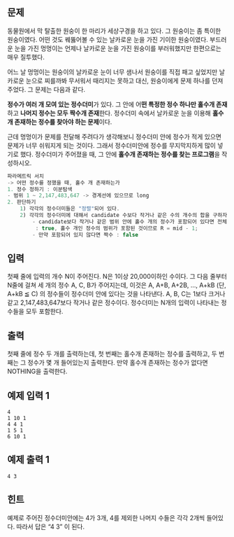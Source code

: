 ## 문제

동물원에서 막 탈출한 원숭이 한 마리가 세상구경을 하고 있다. 그 원숭이는 좀 특이한 원숭이였다. 어떤 것도 꿰뚫어볼 수 있는 날카로운 눈을 가진 기이한 원숭이였다. 부드러운 눈을 가진 멍멍이는 언제나 날카로운 눈을 가진 원숭이를 부러워했지만 한편으로는 매우 질투했다.

어느 날 멍멍이는 원숭이의 날카로운 눈이 너무 샘나서 원숭이를 직접 패고 싶었지만 날카로운 눈으로 찌를까봐 무서워서 때리지는 못하고 대신, 원숭이에게 문제 하나를 던져주었다. 그 문제는 다음과 같다.

**정수가 여러 개 모여 있는 정수더미**가 있다. 그 안에 어**떤 특정한 정수 하나만 홀수개 존재**하고 **나머지 정수는 모두 짝수개 존재**한다. 정수더미 속에서 날카로운 눈을 이용해 **홀수개 존재하는 정수를 찾아야 하는 문제**이다.

근데 멍멍이가 문제를 전달해 주려다가 생각해보니 정수더미 안에 정수가 적게 있으면 문제가 너무 쉬워지게 되는 것이다. 그래서 정수더미안에 정수를 무지막지하게 많이 넣기로 했다. 정수더미가 주어졌을 때, 그 안에 **홀수개 존재하는 정수를 찾는 프로그램**을 작성하시오.

```jsx
파라메트릭 서치
-> 어떤 정수를 정했을 때, 홀수 개 존재하는가
1. 정수 정하기 : 이분탐색
- 범위 1 ~ 2,147,483,647 -> 경계선에 있으므로 long
2. 판단하기
	1) 각각의 정수더미들은 "정렬"되어 있다.
	2) 각각의 정수더미에 대해서 candidate 수보다 작거나 같은 수의 개수의 합을 구하자.
		- candidate보다 작거나 같은 범위 안에 홀수 개의 정수가 포함되어 있다면 전체 수의 개수 합은 홀수
		 : true, 홀수 개인 정수의 범위가 포함된 것이므로 R = mid - 1;
   		- 만약 포함되어 있지 않다면 짝수 : false

```

## 입력

첫째 줄에 입력의 개수 N이 주어진다. N은 1이상 20,000이하인 수이다. 그 다음 줄부터 N줄에 걸쳐 세 개의 정수 A, C, B가 주어지는데, 이것은 A, A+B, A+2B, ..., A+kB (단, A+kB ≦ C) 의 정수들이 정수더미 안에 있다는 것을 나타낸다. A, B, C는 1보다 크거나 같고 2,147,483,647보다 작거나 같은 정수이다. 정수더미는 N개의 입력이 나타내는 정수들을 모두 포함한다.

## 출력

첫째 줄에 정수 두 개를 출력하는데, 첫 번째는 홀수개 존재하는 정수를 출력하고, 두 번째는 그 정수가 몇 개 들어있는지 출력한다. 만약 홀수개 존재하는 정수가 없다면 NOTHING을 출력한다.

## 예제 입력 1

```
4
1 10 1
4 4 1
1 5 1
6 10 1

```

## 예제 출력 1

```
4 3

```

## 힌트

예제로 주어진 정수더미안에는 4가 3개, 4를 제외한 나머지 수들은 각각 2개씩 들어있다. 따라서 답은 “4 3” 이 된다.
